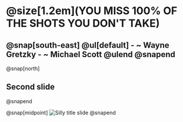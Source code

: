 # @size[1.2em](YOU MISS 100% OF THE SHOTS YOU DON'T TAKE)
@snap[south-east]
    @ul[default]
    - ~ Wayne Gretzky
        - ~ Michael Scott
    @ulend
@snapend
---
@snap[north]
## Second slide
@snapend

@snap[midpoint]
![Silly title slide](https://via.placeholder.com/800x600)
@snapend
